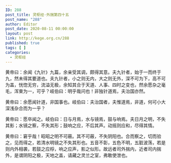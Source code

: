```yaml
---
ID: 288
post_title: 灵枢经·外揣第四十五
post_name: "288"
author: Editor
post_date: 2020-08-11 00:00:00
layout: post
link: http://kege.org.cn/288
published: true
tags: [ ]
categories:
  - 灵枢经
---
```

&#x9EC4;&#x5E1D;&#x66F0;&#xFF1A;&#x4F59;&#x95FB;&#x300A;&#x4E5D;&#x9488;&#x300B;&#x4E5D;&#x7BC7;&#xFF0C;&#x4F59;&#x4EB2;&#x53D7;&#x5176;&#x8C03;&#xFF0C;&#x9887;&#x5F97;&#x5176;&#x610F;&#x3002;&#x592B;&#x4E5D;&#x9488;&#x8005;&#xFF0C;&#x59CB;&#x4E8E;&#x4E00;&#x800C;&#x7EC8;&#x4E8E;&#x4E5D;&#xFF0C;&#x7136;&#x672A;&#x5F97;&#x5176;&#x8981;&#x9053;&#x4E5F;&#x3002;&#x592B;&#x4E5D;&#x9488;&#x8005;&#xFF0C;&#x5C0F;&#x4E4B;&#x5219;&#x65E0;&#x5185;&#xFF0C;&#x5927;&#x4E4B;&#x5219;&#x65E0;&#x5916;&#xFF0C;&#x6DF1;&#x4E0D;&#x53EF;&#x4E3A;&#x4E0B;&#xFF0C;&#x9AD8;&#x4E0D;&#x53EF;&#x4E3A;&#x76D6;&#xFF0C;&#x604D;&#x60DA;&#x65E0;&#x7A77;&#xFF0C;&#x6D41;&#x6EA2;&#x65E0;&#x6781;&#xFF0C;&#x4F59;&#x77E5;&#x5176;&#x5408;&#x4E8E;&#x5929;&#x9053;&#x3001;&#x4EBA;&#x4E8B;&#x3001;&#x56DB;&#x65F6;&#x4E4B;&#x53D8;&#x4E5F;&#xFF0C;&#x7136;&#x4F59;&#x613F;&#x6742;&#x4E4B;&#x6BEB;&#x6BDB;&#xFF0C;&#x6D51;&#x675F;&#x4E3A;&#x4E00;&#xFF0C;&#x53EF;&#x4E4E;&#xFF1F;&#x5C90;&#x4F2F;&#x66F0;&#xFF1A;&#x660E;&#x4E4E;&#x54C9;&#x95EE;&#x4E5F;&#xFF01;&#x975E;&#x72EC;&#x9488;&#x9053;&#x7109;&#xFF0C;&#x592B;&#x6CBB;&#x56FD;&#x4EA6;&#x7136;&#x3002;

&#x9EC4;&#x5E1D;&#x66F0;&#xFF1A;&#x4F59;&#x613F;&#x95FB;&#x9488;&#x9053;&#xFF0C;&#x975E;&#x56FD;&#x4E8B;&#x4E5F;&#x3002;&#x5C90;&#x4F2F;&#x66F0;&#xFF1A;&#x592B;&#x6CBB;&#x56FD;&#x8005;&#xFF0C;&#x592B;&#x60DF;&#x9053;&#x7109;&#xFF0C;&#x975E;&#x9053;&#xFF0C;&#x4F55;&#x53EF;&#x5C0F;&#x5927;&#x6DF1;&#x6D45;&#x6742;&#x5408;&#x800C;&#x4E3A;&#x4E00;&#x4E4E;&#xFF1F;

&#x9EC4;&#x5E1D;&#x66F0;&#xFF1A;&#x613F;&#x5352;&#x95FB;&#x4E4B;&#x3002;&#x5C90;&#x4F2F;&#x66F0;&#xFF1A;&#x65E5;&#x4E0E;&#x6708;&#x7109;&#xFF0C;&#x6C34;&#x4E0E;&#x955C;&#x7109;&#xFF0C;&#x9F13;&#x4E0E;&#x54CD;&#x7109;&#x3002;&#x592B;&#x65E5;&#x6708;&#x4E4B;&#x660E;&#xFF0C;&#x4E0D;&#x5931;&#x5176;&#x5F71;&#xFF1B;&#x6C34;&#x955C;&#x4E4B;&#x5BDF;&#xFF0C;&#x4E0D;&#x5931;&#x5176;&#x5F62;&#xFF1B;&#x9F13;&#x54CD;&#x4E4B;&#x5E94;&#xFF0C;&#x4E0D;&#x540E;&#x5176;&#x58F0;&#x3002;&#x52A8;&#x6447;&#x5219;&#x5E94;&#x548C;&#xFF0C;&#x5C3D;&#x5F97;&#x5176;&#x60C5;&#x3002;

&#x9EC4;&#x5E1D;&#x66F0;&#xFF1A;&#x7A98;&#x4E4E;&#x54C9;&#xFF01;&#x662D;&#x662D;&#x4E4B;&#x660E;&#x4E0D;&#x53EF;&#x853D;&#x3002;&#x5176;&#x4E0D;&#x53EF;&#x853D;&#xFF0C;&#x4E0D;&#x5931;&#x9634;&#x9633;&#x4E5F;&#x3002;&#x5408;&#x800C;&#x5BDF;&#x4E4B;&#xFF0C;&#x5207;&#x800C;&#x9A8C;&#x4E4B;&#xFF0C;&#x89C1;&#x800C;&#x5F97;&#x4E4B;&#xFF0C;&#x82E5;&#x6E05;&#x6C34;&#x660E;&#x955C;&#x4E4B;&#x4E0D;&#x5931;&#x5176;&#x5F62;&#x4E5F;&#x3002;&#x4E94;&#x97F3;&#x4E0D;&#x5F70;&#xFF0C;&#x4E94;&#x8272;&#x4E0D;&#x660E;&#xFF0C;&#x4E94;&#x810F;&#x6CE2;&#x8361;&#xFF0C;&#x82E5;&#x662F;&#x5219;&#x5185;&#x5916;&#x76F8;&#x88AD;&#xFF0C;&#x82E5;&#x9F13;&#x4E4B;&#x5E94;&#x6874;&#xFF0C;&#x54CD;&#x4E4B;&#x5E94;&#x58F0;&#xFF0C;&#x5F71;&#x4E4B;&#x4F3C;&#x5F62;&#x3002;&#x6545;&#x8FDC;&#x8005;&#x53F8;&#x5916;&#x63E3;&#x5185;&#xFF0C;&#x8FD1;&#x8005;&#x53F8;&#x5185;&#x63E3;&#x5916;&#xFF0C;&#x662F;&#x8C13;&#x9634;&#x9633;&#x4E4B;&#x6781;&#xFF0C;&#x5929;&#x5730;&#x4E4B;&#x76D6;&#xFF0C;&#x8BF7;&#x85CF;&#x4E4B;&#x7075;&#x5170;&#x4E4B;&#x5BA4;&#xFF0C;&#x5F17;&#x6562;&#x4F7F;&#x6CC4;&#x4E5F;&#x3002;